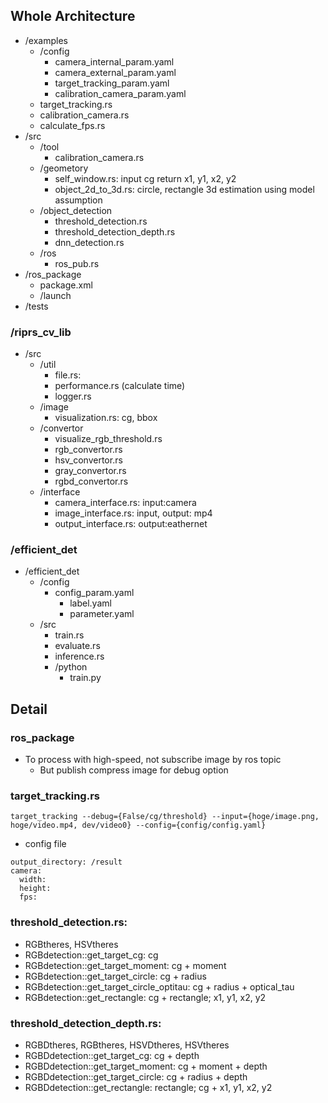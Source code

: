 
## Whole Architecture

- /examples
  - /config
    - camera_internal_param.yaml
    - camera_external_param.yaml
    - target_tracking_param.yaml
    - calibration_camera_param.yaml
  - target_tracking.rs
  - calibration_camera.rs
  - calculate_fps.rs
- /src
  - /tool
    - calibration_camera.rs
  - /geometory
    - self_window.rs: input cg return x1, y1, x2, y2
    - object_2d_to_3d.rs: circle, rectangle 3d estimation using model assumption
  - /object_detection
    - threshold_detection.rs
    - threshold_detection_depth.rs
    - dnn_detection.rs
  - /ros
    - ros_pub.rs
- /ros_package
  - package.xml
  - /launch
- /tests

### /riprs_cv_lib

- /src
  - /util
    - file.rs:
    - performance.rs (calculate time)
    - logger.rs
  - /image
    - visualization.rs: cg, bbox
  - /convertor
    - visualize_rgb_threshold.rs
    - rgb_convertor.rs
    - hsv_convertor.rs
    - gray_convertor.rs
    - rgbd_convertor.rs
  - /interface
    - camera_interface.rs: input:camera
    - image_interface.rs: input, output: mp4
    - output_interface.rs: output:eathernet

### /efficient_det

- /efficient_det
  - /config
    - config_param.yaml
      - label.yaml
      - parameter.yaml
  - /src
    - train.rs
    - evaluate.rs
    - inference.rs
    - /python
      - train.py

## Detail
### ros_package

- To process with high-speed, not subscribe image by ros topic
  - But publish compress image for debug option

### target_tracking.rs

```
target_tracking --debug={False/cg/threshold} --input={hoge/image.png, hoge/video.mp4, dev/video0} --config={config/config.yaml}
```

- config file

```
output_directory: /result
camera:
  width:
  height:
  fps:
```

### threshold_detection.rs: 

- RGBtheres, HSVtheres
- RGBdetection::get_target_cg: cg
- RGBdetection::get_target_moment: cg + moment 
- RGBdetection::get_target_circle: cg + radius
- RGBdetection::get_target_circle_optitau: cg + radius + optical_tau
- RGBdetection::get_rectangle: cg + rectangle; x1, y1, x2, y2 

### threshold_detection_depth.rs: 

- RGBDtheres, RGBtheres, HSVDtheres, HSVtheres
- RGBDdetection::get_target_cg: cg + depth
- RGBDdetection::get_target_moment: cg + moment + depth
- RGBDdetection::get_target_circle: cg + radius + depth
- RGBDdetection::get_rectangle: rectangle; cg + x1, y1, x2, y2 
